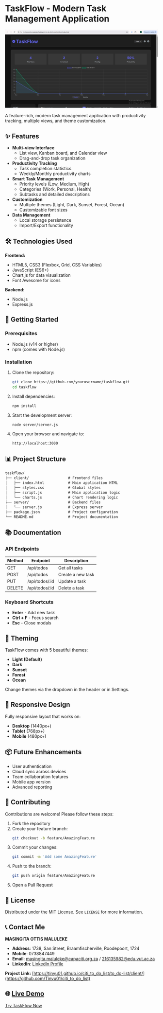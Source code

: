 # TaskFlow - Modern Task Management Application

![TaskFlow Screenshot](/to_do-list/client/assets/Screenshot%202025-03-30%20163613.jpg)

A feature-rich, modern task management application with productivity tracking, multiple views, and theme customization.

## ✨ Features

- **Multi-view Interface**
  - List view, Kanban board, and Calendar view
  - Drag-and-drop task organization
- **Productivity Tracking**
  - Task completion statistics
  - Weekly/Monthly productivity charts
- **Smart Task Management**
  - Priority levels (Low, Medium, High)
  - Categories (Work, Personal, Health)
  - Subtasks and detailed descriptions
- **Customization**
  - Multiple themes (Light, Dark, Sunset, Forest, Ocean)
  - Customizable font sizes
- **Data Management**
  - Local storage persistence
  - Import/Export functionality

## 🛠 Technologies Used

**Frontend:**
- HTML5, CSS3 (Flexbox, Grid, CSS Variables)
- JavaScript (ES6+)
- Chart.js for data visualization
- Font Awesome for icons

**Backend:**
- Node.js
- Express.js

## 🚀 Getting Started

### Prerequisites
- Node.js (v14 or higher)
- npm (comes with Node.js)

### Installation
1. Clone the repository:
   ```bash
   git clone https://github.com/yourusername/taskflow.git
   cd taskflow
   ```
2. Install dependencies:
   ```bash
   npm install
   ```
3. Start the development server:
   ```bash
   node server/server.js
   ```
4. Open your browser and navigate to:
   ```
   http://localhost:3000
   ```

## 📊 Project Structure
```
taskflow/
├── client/                  # Frontend files
│   ├── index.html           # Main application HTML
│   ├── styles.css           # Global styles
│   ├── script.js            # Main application logic
│   └── charts.js            # Chart rendering logic
├── server/                  # Backend files
│   └── server.js            # Express server
├── package.json             # Project configuration
└── README.md                # Project documentation
```

## 📚 Documentation

### API Endpoints
| Method | Endpoint        | Description        |
|--------|----------------|--------------------|
| GET    | /api/todos     | Get all tasks     |
| POST   | /api/todos     | Create a new task |
| PUT    | /api/todos/:id | Update a task     |
| DELETE | /api/todos/:id | Delete a task     |

### Keyboard Shortcuts
- **Enter** - Add new task
- **Ctrl + F** - Focus search
- **Esc** - Close modals

## 🎨 Theming
TaskFlow comes with 5 beautiful themes:
- **Light (Default)**
- **Dark**
- **Sunset**
- **Forest**
- **Ocean**

Change themes via the dropdown in the header or in Settings.

## 📱 Responsive Design
Fully responsive layout that works on:
- **Desktop** (1440px+)
- **Tablet** (768px+)
- **Mobile** (480px+)

## 📦 Future Enhancements
- User authentication
- Cloud sync across devices
- Team collaboration features
- Mobile app version
- Advanced reporting

## 🤝 Contributing
Contributions are welcome! Please follow these steps:
1. Fork the repository
2. Create your feature branch:
   ```bash
   git checkout -b feature/AmazingFeature
   ```
3. Commit your changes:
   ```bash
   git commit -m 'Add some AmazingFeature'
   ```
4. Push to the branch:
   ```bash
   git push origin feature/AmazingFeature
   ```
5. Open a Pull Request

## 📜 License
Distributed under the MIT License. See `LICENSE` for more information.

## 📞 Contact Me
**MASINGITA OTTIS MALULEKE** 
- **Address**: 1738, San Street, Braamfischerville, Roodepoort, 1724
- **Mobile**: 0738847449
- **Email**: masingita.maluleke@capaciti.org.za / 216135982@edu.vut.ac.za
- **LinkedIn**: [LinkedIn Profile](https://www.linkedin.com/in/thefreelancer201) 

**Project Link:** [https://tinyu01.github.io/citi_to_do_list/to_do-list/client/](https://github.com/Tinyu01/citi_to_do_list)

## 🌐 [Live Demo](https://tinyu01.github.io/citi_to_do_list/to_do-list/client/)

[Try TaskFlow Now](#)
